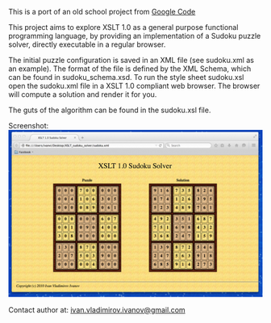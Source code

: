 This is a port of an old school project from [Google Code](https://code.google.com/p/xslt-sudoku-solver/)

This project aims to explore XSLT 1.0 as a general purpose functional programming language, by providing an implementation of a Sudoku puzzle solver, directly executable in a regular browser.

The initial puzzle configuration is saved in an XML file (see sudoku.xml as an example). The format of the file is defined by the XML Schema, which can be found in sudoku\_schema.xsd. To run the style sheet sudoku.xsl open the sudoku.xml file in a XSLT 1.0 compliant web browser. The browser will compute a solution and render it for you.

The guts of the algorithm can be found in the sudoku.xsl file.

Screenshot:
![Sreenshot](/screenshot.png "Screenshot")

Contact author at: 
ivan.vladimirov.ivanov@gmail.com
